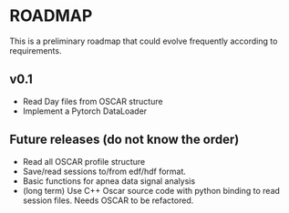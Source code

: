 # ROADMAP

This is a preliminary roadmap that could evolve frequently according to requirements.

## v0.1

- Read Day files from OSCAR structure
- Implement a Pytorch DataLoader

## Future releases (do not know the order)

- Read all OSCAR profile structure
- Save/read sessions to/from edf/hdf format.
- Basic functions for apnea data signal analysis
- (long term) Use C++ Oscar source code with python binding to read session files. Needs OSCAR to be refactored.